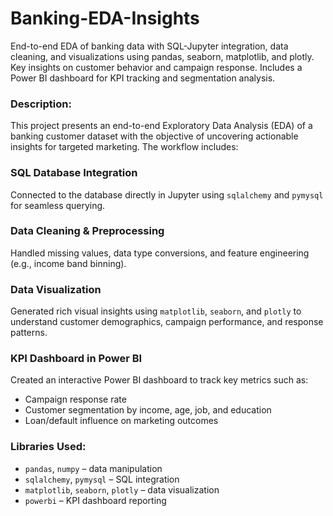 # Banking-EDA-Insights
End-to-end EDA of banking data with SQL-Jupyter integration, data cleaning, and visualizations using pandas, seaborn, matplotlib, and plotly. Key insights on customer behavior and campaign response. Includes a Power BI dashboard for KPI tracking and segmentation analysis.
###  Description:
This project presents an end-to-end Exploratory Data Analysis (EDA) of a banking customer dataset with the objective of uncovering actionable insights for targeted marketing. The workflow includes:

###  SQL Database Integration
Connected to the database directly in Jupyter using `sqlalchemy` and `pymysql` for seamless querying.

###  Data Cleaning & Preprocessing
Handled missing values, data type conversions, and feature engineering (e.g., income band binning).

###  Data Visualization
Generated rich visual insights using `matplotlib`, `seaborn`, and `plotly` to understand customer demographics, campaign performance, and response patterns.

###  KPI Dashboard in Power BI
Created an interactive Power BI dashboard to track key metrics such as:

- Campaign response rate
- Customer segmentation by income, age, job, and education
- Loan/default influence on marketing outcomes

###  Libraries Used:
- `pandas`, `numpy` – data manipulation
- `sqlalchemy`, `pymysql` – SQL integration
- `matplotlib`, `seaborn`, `plotly` – data visualization
- `powerbi` – KPI dashboard reporting
